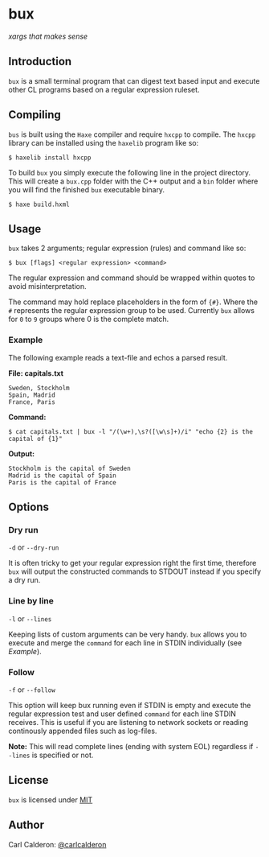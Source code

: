 # bux
*xargs that makes sense*

## Introduction
`bux` is a small terminal program that can digest text based input and execute
other CL programs based on a regular expression ruleset.

## Compiling
`bus` is built using the `Haxe` compiler and require `hxcpp` to compile. The
`hxcpp` library can be installed using the `haxelib` program like so:

	$ haxelib install hxcpp

To build `bux` you simply execute the following line in the project directory.
This will create a `bux.cpp` folder with the C++ output and a `bin` folder where
you will find the finished `bux` executable binary.

	$ haxe build.hxml

## Usage
`bux` takes 2 arguments; regular expression (rules) and command like so:

	$ bux [flags] <regular expression> <command>

The regular expression and command should be wrapped within quotes to avoid
misinterpretation.

The command may hold replace placeholders in the form of `{#}`. Where the `#`
represents the regular expression group to be used. Currently `bux` allows for
`0` to `9` groups where 0 is the complete match.

### Example
The following example reads a text-file and echos a parsed result.

**File: capitals.txt**

	Sweden, Stockholm
	Spain, Madrid
	France, Paris

**Command:**

	$ cat capitals.txt | bux -l "/(\w+),\s?([\w\s]+)/i" "echo {2} is the capital of {1}"

**Output:**

	Stockholm is the capital of Sweden
	Madrid is the capital of Spain
	Paris is the capital of France

## Options

### Dry run
`-d` or `--dry-run`

It is often tricky to get your regular expression right the first time,
therefore `bux` will output the constructed commands to STDOUT instead if you
specify a dry run.

### Line by line
`-l` or `--lines`

Keeping lists of custom arguments can be very handy. `bux` allows you to execute
and merge the `command` for each line in STDIN individually (see *Example*).

### Follow
`-f` or `--follow`

This option will keep bux running even if STDIN is empty and execute the
regular expression test and user defined `command` for each line STDIN receives.
This is useful if you are listening to network sockets or reading continously
appended files such as log-files.

**Note:** This will read complete lines (ending with system EOL) regardless if
`--lines` is specified or not.

## License
`bux` is licensed under [MIT][mit]

## Author

Carl Calderon: [@carlcalderon][twitter]

[twitter]:https://twitter.com/carlcalderon
[mit]:https://github.com/carlcalderon/bux/blob/master/LICENSE


